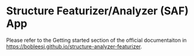 # Structure Featurizer/Analyzer (SAF) App

Please refer to the Getting started section of the official documentaiton in https://bobleesj.github.io/structure-analyzer-featurizer.
